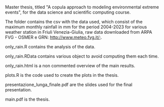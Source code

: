 Master thesis, titled "A copula approach to modeling environmental extreme events", for the data science and scientific computing course.


The folder contains the csv with the data used, which consist of the maximum monthly rainfall in mm for the period 2004-2023 for various weather station in Friuli Venezia-Giulia, raw data downloaded from ARPA FVG - OSMER e GRN:  http://www.meteo.fvg.it/;.

only_rain.R contains the analysis of the data.

only_rain.RData contains various object to avoid computing them each time.

only_rain.html is a non commented overview of the main results.

plots.R is the code used to create the plots in the thesis.

presentazione_lunga_finale.pdf are the slides used for the final presentation.

main.pdf is the thesis.

